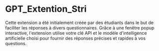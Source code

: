 # GPT_Extention_Stri
Cette extension a été initialement créée par des étudiants dans le but de faciliter les réponses à divers questionnaires. Grâce à une fenêtre popup interactive, l'extension utilise votre clé API et le modèle d'intelligence artificielle choisi pour fournir des réponses précises et rapides à vos questions. 
